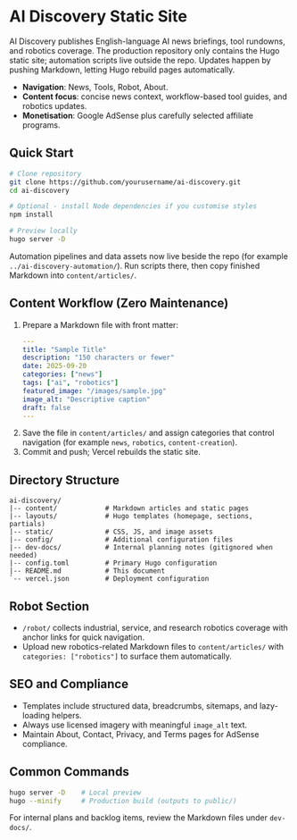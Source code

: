 # AI Discovery Static Site

AI Discovery publishes English-language AI news briefings, tool rundowns, and robotics coverage. The production repository only contains the Hugo static site; automation scripts live outside the repo. Updates happen by pushing Markdown, letting Hugo rebuild pages automatically.

- **Navigation**: News, Tools, Robot, About.
- **Content focus**: concise news context, workflow-based tool guides, and robotics updates.
- **Monetisation**: Google AdSense plus carefully selected affiliate programs.

## Quick Start

```bash
# Clone repository
git clone https://github.com/yourusername/ai-discovery.git
cd ai-discovery

# Optional - install Node dependencies if you customise styles
npm install

# Preview locally
hugo server -D
```

Automation pipelines and data assets now live beside the repo (for example `../ai-discovery-automation/`). Run scripts there, then copy finished Markdown into `content/articles/`.

## Content Workflow (Zero Maintenance)

1. Prepare a Markdown file with front matter:
   ```yaml
   ---
   title: "Sample Title"
   description: "150 characters or fewer"
   date: 2025-09-20
   categories: ["news"]
   tags: ["ai", "robotics"]
   featured_image: "/images/sample.jpg"
   image_alt: "Descriptive caption"
   draft: false
   ---
   ```
2. Save the file in `content/articles/` and assign categories that control navigation (for example `news`, `robotics`, `content-creation`).
3. Commit and push; Vercel rebuilds the static site.

## Directory Structure

```
ai-discovery/
|-- content/            # Markdown articles and static pages
|-- layouts/            # Hugo templates (homepage, sections, partials)
|-- static/             # CSS, JS, and image assets
|-- config/             # Additional configuration files
|-- dev-docs/           # Internal planning notes (gitignored when needed)
|-- config.toml         # Primary Hugo configuration
|-- README.md           # This document
`-- vercel.json         # Deployment configuration
```

## Robot Section

- `/robot/` collects industrial, service, and research robotics coverage with anchor links for quick navigation.
- Upload new robotics-related Markdown files to `content/articles/` with `categories: ["robotics"]` to surface them automatically.

## SEO and Compliance

- Templates include structured data, breadcrumbs, sitemaps, and lazy-loading helpers.
- Always use licensed imagery with meaningful `image_alt` text.
- Maintain About, Contact, Privacy, and Terms pages for AdSense compliance.

## Common Commands

```bash
hugo server -D    # Local preview
hugo --minify     # Production build (outputs to public/)
```

For internal plans and backlog items, review the Markdown files under `dev-docs/`.

